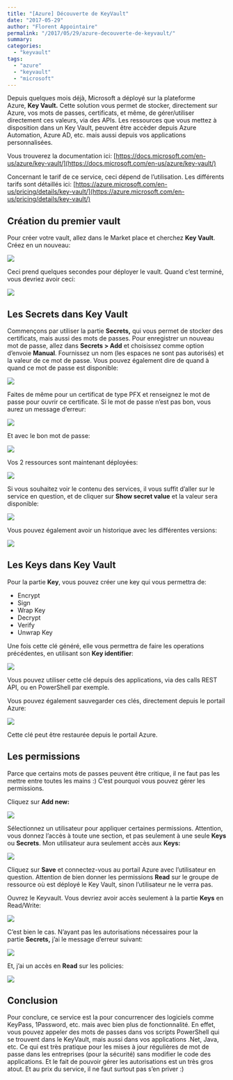 ```yaml
---
title: "[Azure] Découverte de KeyVault"
date: "2017-05-29"
author: "Florent Appointaire"
permalink: "/2017/05/29/azure-decouverte-de-keyvault/"
summary: 
categories: 
  - "keyvault"
tags: 
  - "azure"
  - "keyvault"
  - "microsoft"
---
```

Depuis quelques mois déjà, Microsoft a déployé sur la plateforme Azure, **Key Vault.** Cette solution vous permet de stocker, directement sur Azure, vos mots de passes, certificats, et même, de gérer/utiliser directement ces valeurs, via des APIs. Les ressources que vous mettez à disposition dans un Key Vault, peuvent être accèder depuis Azure Automation, Azure AD, etc. mais aussi depuis vos applications personnalisées.

Vous trouverez la documentation ici: [https://docs.microsoft.com/en-us/azure/key-vault/](https://docs.microsoft.com/en-us/azure/key-vault/)

Concernant le tarif de ce service, ceci dépend de l’utilisation. Les différents tarifs sont détaillés ici: [https://azure.microsoft.com/en-us/pricing/details/key-vault/](https://azure.microsoft.com/en-us/pricing/details/key-vault/)

## Création du premier vault

Pour créer votre vault, allez dans le Market place et cherchez **Key Vault**. Créez en un nouveau:

[![](https://cloudyjourney.fr/wp-content/uploads/2018/01/0167.KeyVault01.png)](https://cloudyjourney.fr/wp-content/uploads/2018/01/0167.KeyVault01.png)

Ceci prend quelques secondes pour déployer le vault. Quand c’est terminé, vous devriez avoir ceci:

[![](https://cloudyjourney.fr/wp-content/uploads/2018/01/3782.KeyVault02.png)](https://cloudyjourney.fr/wp-content/uploads/2018/01/3782.KeyVault02.png)

## Les **Secrets** dans Key Vault

Commençons par utiliser la partie **Secrets,** qui vous permet de stocker des certificats, mais aussi des mots de passes. Pour enregistrer un nouveau mot de passe, allez dans **Secrets > Add** et choisissez comme option d’envoie **Manual**. Fournissez un nom (les espaces ne sont pas autorisés) et la valeur de ce mot de passe. Vous pouvez également dire de quand à quand ce mot de passe est disponible:

[![](https://cloudyjourney.fr/wp-content/uploads/2018/01/2234.KeyVault03.png)](https://cloudyjourney.fr/wp-content/uploads/2018/01/2234.KeyVault03.png)

Faites de même pour un certificat de type PFX et renseignez le mot de passe pour ouvrir ce certificate. Si le mot de passe n’est pas bon, vous aurez un message d’erreur:

[![](https://cloudyjourney.fr/wp-content/uploads/2018/01/2234.KeyVault04.png)](https://cloudyjourney.fr/wp-content/uploads/2018/01/2234.KeyVault04.png)

Et avec le bon mot de passe:

[![](https://cloudyjourney.fr/wp-content/uploads/2018/01/5857.KeyVault05.png)](https://cloudyjourney.fr/wp-content/uploads/2018/01/5857.KeyVault05.png)

Vos 2 ressources sont maintenant déployées:

[![](https://cloudyjourney.fr/wp-content/uploads/2018/01/5857.KeyVault06.png)](https://cloudyjourney.fr/wp-content/uploads/2018/01/5857.KeyVault06.png)

Si vous souhaitez voir le contenu des services, il vous suffit d’aller sur le service en question, et de cliquer sur **Show secret value** et la valeur sera disponible:

[![](https://cloudyjourney.fr/wp-content/uploads/2018/01/4300.KeyVault07.png)](https://cloudyjourney.fr/wp-content/uploads/2018/01/4300.KeyVault07.png)

Vous pouvez également avoir un historique avec les différentes versions:

[![](https://cloudyjourney.fr/wp-content/uploads/2018/01/4300.KeyVault08.png)](https://cloudyjourney.fr/wp-content/uploads/2018/01/4300.KeyVault08.png)

## Les **Keys** dans Key Vault

Pour la partie **Key**, vous pouvez créer une key qui vous permettra de:

- Encrypt
- Sign
- Wrap Key
- Decrypt
- Verify
- Unwrap Key

Une fois cette clé généré, elle vous permettra de faire les operations précédentes, en utilisant son **Key identifier**:

[![](https://cloudyjourney.fr/wp-content/uploads/2018/01/3386.KeyVault09.png)](https://cloudyjourney.fr/wp-content/uploads/2018/01/3386.KeyVault09.png)

Vous pouvez utiliser cette clé depuis des applications, via des calls REST API, ou en PowerShell par exemple.

Vous pouvez également sauvegarder ces clés, directement depuis le portail Azure:

[![](https://cloudyjourney.fr/wp-content/uploads/2018/01/3386.KeyVault10.png)](https://cloudyjourney.fr/wp-content/uploads/2018/01/3386.KeyVault10.png)

Cette clé peut être restaurée depuis le portail Azure.

## Les permissions

Parce que certains mots de passes peuvent être critique, il ne faut pas les mettre entre toutes les mains :) C’est pourquoi vous pouvez gérer les permissions.

Cliquez sur **Add new:**

[![](https://cloudyjourney.fr/wp-content/uploads/2018/01/1638.KeyVault11.png)](https://cloudyjourney.fr/wp-content/uploads/2018/01/1638.KeyVault11.png)

Sélectionnez un utilisateur pour appliquer certaines permissions. Attention, vous donnez l’accès à toute une section, et pas seulement à une seule **Keys** ou **Secrets**. Mon utilisateur aura seulement accès aux **Keys:**

[![](https://cloudyjourney.fr/wp-content/uploads/2018/01/1638.KeyVault12.png)](https://cloudyjourney.fr/wp-content/uploads/2018/01/1638.KeyVault12.png)

Cliquez sur **Save** et connectez-vous au portail Azure avec l’utilisateur en question. Attention de bien donner les permissions **Read** sur le groupe de ressource où est déployé le Key Vault, sinon l’utilisateur ne le verra pas.

Ouvrez le Keyvault. Vous devriez avoir accès seulement à la partie **Keys** en Read/Write:

[![](https://cloudyjourney.fr/wp-content/uploads/2018/01/4452.KeyVault13.png)](https://cloudyjourney.fr/wp-content/uploads/2018/01/4452.KeyVault13.png)

C’est bien le cas. N’ayant pas les autorisations nécessaires pour la partie **Secrets,** j’ai le message d’erreur suivant:

[![](https://cloudyjourney.fr/wp-content/uploads/2018/01/4452.KeyVault14.png)](https://cloudyjourney.fr/wp-content/uploads/2018/01/4452.KeyVault14.png)

Et, j’ai un accès en **Read** sur les policies:

[![](https://cloudyjourney.fr/wp-content/uploads/2018/01/8176.KeyVault15.png)](https://cloudyjourney.fr/wp-content/uploads/2018/01/8176.KeyVault15.png)

## Conclusion

Pour conclure, ce service est la pour concurrencer des logiciels comme KeyPass, 1Password, etc. mais avec bien plus de fonctionnalité. En effet, vous pouvez appeler des mots de passes dans vos scripts PowerShell qui se trouvent dans le KeyVault, mais aussi dans vos applications .Net, Java, etc. Ce qui est très pratique pour les mises à jour régulières de mot de passe dans les entreprises (pour la sécurité) sans modifier le code des applications. Et le fait de pouvoir gérer les autorisations est un très gros atout. Et au prix du service, il ne faut surtout pas s’en priver :)
